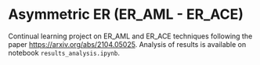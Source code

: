 # Asymmetric ER (ER_AML - ER_ACE)
Continual learning project on ER_AML and ER_ACE techniques following the paper https://arxiv.org/abs/2104.05025.
Analysis of results is available on notebook `results_analysis.ipynb`.